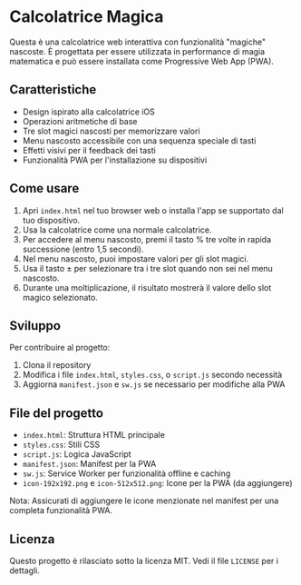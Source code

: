 # Calcolatrice Magica

Questa è una calcolatrice web interattiva con funzionalità "magiche" nascoste. È progettata per essere utilizzata in performance di magia matematica e può essere installata come Progressive Web App (PWA).

## Caratteristiche

- Design ispirato alla calcolatrice iOS
- Operazioni aritmetiche di base
- Tre slot magici nascosti per memorizzare valori
- Menu nascosto accessibile con una sequenza speciale di tasti
- Effetti visivi per il feedback dei tasti
- Funzionalità PWA per l'installazione su dispositivi

## Come usare

1. Apri `index.html` nel tuo browser web o installa l'app se supportato dal tuo dispositivo.
2. Usa la calcolatrice come una normale calcolatrice.
3. Per accedere al menu nascosto, premi il tasto % tre volte in rapida successione (entro 1,5 secondi).
4. Nel menu nascosto, puoi impostare valori per gli slot magici.
5. Usa il tasto ± per selezionare tra i tre slot quando non sei nel menu nascosto.
6. Durante una moltiplicazione, il risultato mostrerà il valore dello slot magico selezionato.

## Sviluppo

Per contribuire al progetto:

1. Clona il repository
2. Modifica i file `index.html`, `styles.css`, o `script.js` secondo necessità
3. Aggiorna `manifest.json` e `sw.js` se necessario per modifiche alla PWA

## File del progetto

- `index.html`: Struttura HTML principale
- `styles.css`: Stili CSS
- `script.js`: Logica JavaScript
- `manifest.json`: Manifest per la PWA
- `sw.js`: Service Worker per funzionalità offline e caching
- `icon-192x192.png` e `icon-512x512.png`: Icone per la PWA (da aggiungere)

Nota: Assicurati di aggiungere le icone menzionate nel manifest per una completa funzionalità PWA.

## Licenza

Questo progetto è rilasciato sotto la licenza MIT. Vedi il file `LICENSE` per i dettagli.
